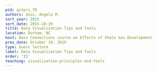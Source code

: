 ```yaml
---
pid: gstprs_78
authors: Zoss, Angela M.
sort_year: 2015
sort_date: 2015-10-19
title: Data Visualization Tips and Tools
location: Durham, NC
host: Bass Connections course on Effects of Shale Gas Development
pres_date: October 19, 2015
type: Guest lecture
label: Data Visualization Tips and Tools
order: '21'
teaching: visualization-principles-and-tools
---
```

